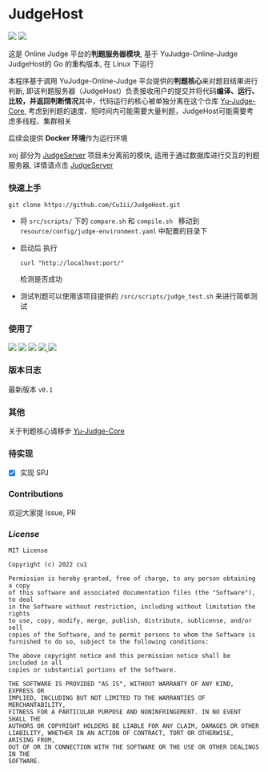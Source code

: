 # JudgeHost

[![](https://img.shields.io/badge/Version-v0.1-blue)](https://github.com/Cu1ii/JudgeHost) ![](https://img.shields.io/badge/go-1.19.3-brightgreen?logo=go)

这是 Online Judge 平台的**判题服务器模块**, 基于 YuJudge-Online-Judge JudgeHost的 Go 的重构版本, 在 Linux 下运行

本程序基于调用 YuJudge-Online-Judge 平台提供的**判题核心**来对题目结果进行判断, 即该判题服务器（JudgeHost）负责接收用户的提交并将代码**编译、运行、比较，并返回判断情况**其中，代码运行的核心被单独分离在这个仓库  [Yu-Judge-Core](https://github.com/yuzhanglong/YuJudge-Core), 考虑到判题的速度、短时间内可能需要大量判题，JudgeHost可能需要考虑多线程、集群相关

后续会提供 **Docker 环境**作为运行环境

xoj 部分为 [JudgeServer](https://github.com/Cu1ii/JudgeServer) 项目未分离前的模块, 适用于通过数据库进行交互的判题服务器, 详情请点击
[JudgeServer](https://github.com/Cu1ii/JudgeServer)

### 快速上手

```shell
git clone https://github.com/Cu1ii/JudgeHost.git
```

- 将 `src/scripts/` 下的 `compare.sh` 和 `compile.sh ` 移动到 `resource/config/judge-environment.yaml` 中配置的目录下

- 启动后 执行

  ```shell
  curl "http://localhost:port/"
  ```

  检测是否成功

- 测试判题可以使用该项目提供的 `/src/scripts/judge_test.sh` 来进行简单测试

### 使用了

[![](https://img.shields.io/badge/gin-v1.8.1-%235698c3)](https://github.com/gin-gonic/gin) [![](https://img.shields.io/badge/logrus-v1.9.0-%23428675)](https://github.com/sirupsen/logrus) [![](https://img.shields.io/badge/ants-v2.6.0-%2315231b)](https://github.com/panjf2000/ants) [![](https://img.shields.io/badge/viper-%20v1.14.0-%23e2d849) ](https://github.com/spf13/viper)  [![](https://img.shields.io/badge/YuJudge--Core-%20-%23e2d849)](https://github.com/yuzhanglong/YuJudge-Core)

### 版本日志

最新版本 `v0.1`

### 其他

关于判题核心请移步 [Yu-Judge-Core](https://github.com/yuzhanglong/YuJudge-Core)


### 待实现
- [x] 实现 SPJ

### Contributions

欢迎大家提 Issue, PR

### *License*

```
MIT License

Copyright (c) 2022 cu1

Permission is hereby granted, free of charge, to any person obtaining a copy
of this software and associated documentation files (the "Software"), to deal
in the Software without restriction, including without limitation the rights
to use, copy, modify, merge, publish, distribute, sublicense, and/or sell
copies of the Software, and to permit persons to whom the Software is
furnished to do so, subject to the following conditions:

The above copyright notice and this permission notice shall be included in all
copies or substantial portions of the Software.

THE SOFTWARE IS PROVIDED "AS IS", WITHOUT WARRANTY OF ANY KIND, EXPRESS OR
IMPLIED, INCLUDING BUT NOT LIMITED TO THE WARRANTIES OF MERCHANTABILITY,
FITNESS FOR A PARTICULAR PURPOSE AND NONINFRINGEMENT. IN NO EVENT SHALL THE
AUTHORS OR COPYRIGHT HOLDERS BE LIABLE FOR ANY CLAIM, DAMAGES OR OTHER
LIABILITY, WHETHER IN AN ACTION OF CONTRACT, TORT OR OTHERWISE, ARISING FROM,
OUT OF OR IN CONNECTION WITH THE SOFTWARE OR THE USE OR OTHER DEALINGS IN THE
SOFTWARE.
```